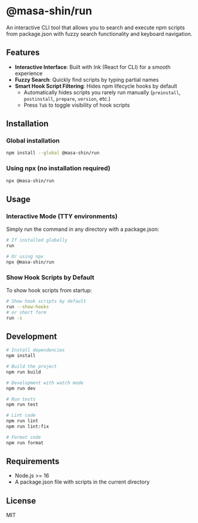 # @masa-shin/run

An interactive CLI tool that allows you to search and execute npm scripts from package.json with fuzzy search functionality and keyboard navigation.

## Features

- **Interactive Interface**: Built with Ink (React for CLI) for a smooth experience
- **Fuzzy Search**: Quickly find scripts by typing partial names
- **Smart Hook Script Filtering**: Hides npm lifecycle hooks by default
  - Automatically hides scripts you rarely run manually (`preinstall`, `postinstall`, `prepare`, `version`, etc.)
  - Press `Tab` to toggle visibility of hook scripts

## Installation

### Global installation

```bash
npm install --global @masa-shin/run
```

### Using npx (no installation required)

```bash
npx @masa-shin/run
```

## Usage

### Interactive Mode (TTY environments)

Simply run the command in any directory with a package.json:

```bash
# If installed globally
run

# Or using npx
npx @masa-shin/run
```

### Show Hook Scripts by Default

To show hook scripts from startup:

```bash
# Show hook scripts by default
run --show-hooks
# or short form
run -s
```

## Development

```bash
# Install dependencies
npm install

# Build the project
npm run build

# Development with watch mode
npm run dev

# Run tests
npm run test

# Lint code
npm run lint
npm run lint:fix

# Format code
npm run format
```

## Requirements

- Node.js >= 16
- A package.json file with scripts in the current directory

## License

MIT
